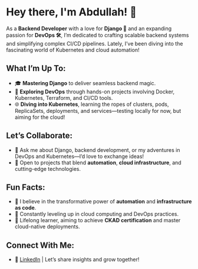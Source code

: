 # Hey there, I'm Abdullah! 🌟

As a **Backend Developer** with a love for **Django 🐍** and an expanding passion for **DevOps 🛠️**, I’m dedicated to crafting scalable backend systems and simplifying complex CI/CD pipelines. Lately, I’ve been diving into the fascinating world of Kubernetes and cloud automation!

## What I’m Up To:
- 🎓 **Mastering Django** to deliver seamless backend magic.
- 🚀 **Exploring DevOps** through hands-on projects involving Docker, Kubernetes, Terraform, and CI/CD tools.
- 🌐 **Diving into Kubernetes**, learning the ropes of clusters, pods, ReplicaSets, deployments, and services—testing locally for now, but aiming for the cloud!

## Let’s Collaborate:
- 💬 Ask me about Django, backend development, or my adventures in DevOps and Kubernetes—I’d love to exchange ideas!
- 🤝 Open to projects that blend **automation**, **cloud infrastructure**, and cutting-edge technologies.

## Fun Facts:
- 🎉 I believe in the transformative power of **automation** and **infrastructure as code**.
- 🌱 Constantly leveling up in cloud computing and DevOps practices.
- 🧠 Lifelong learner, aiming to achieve **CKAD certification** and master cloud-native deployments.

## Connect With Me:
- 💌 [LinkedIn](https://www.linkedin.com/in/abdullah-alobaid9/) | Let’s share insights and grow together!
